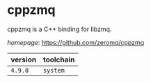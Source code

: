 # cppzmq

cppzmq is a C++ binding for libzmq.

*homepage*: <https://github.com/zeromq/cppzmq>

version | toolchain
--------|----------
``4.9.0`` | ``system``
